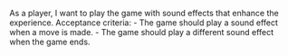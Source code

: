 As a player, I want to play the game with sound effects that enhance the experience.
    Acceptance criteria:
    - The game should play a sound effect when a move is made.
    - The game should play a different sound effect when the game ends.
